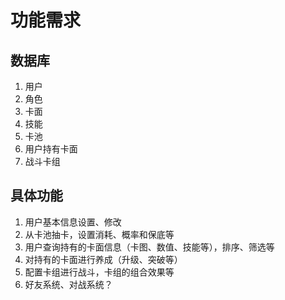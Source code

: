 # 功能需求

## 数据库

1. 用户
2. 角色
3. 卡面
4. 技能
5. 卡池
6. 用户持有卡面
7. 战斗卡组

## 具体功能

1. 用户基本信息设置、修改
2. 从卡池抽卡，设置消耗、概率和保底等
3. 用户查询持有的卡面信息（卡图、数值、技能等），排序、筛选等
4. 对持有的卡面进行养成（升级、突破等）
5. 配置卡组进行战斗，卡组的组合效果等
6. 好友系统、对战系统？